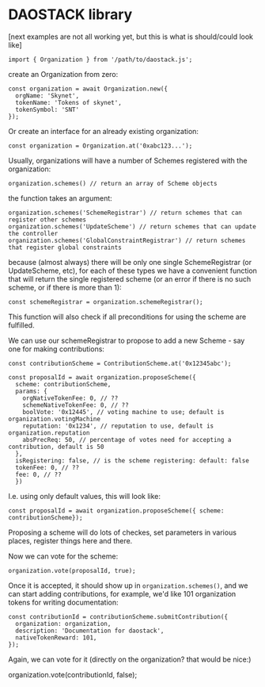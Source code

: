 
# DAOSTACK library

[next examples are not all working yet, but this is what is should/could look like]

    import { Organization } from '/path/to/daostack.js';

create an Organization from zero:

    const organization = await Organization.new({
      orgName: 'Skynet',
      tokenName: 'Tokens of skynet',
      tokenSymbol: 'SNT'
    });

Or create an interface for an already existing organization:

    const organization = Organization.at('0xabc123...');

Usually, organizations will have a number of Schemes registered with the organization:

    organization.schemes() // return an array of Scheme objects

the function takes an argument:

    organization.schemes('SchemeRegistrar') // return schemes that can register other schemes
    organization.schemes('UpdateScheme') // return schemes that can update the controller
    organization.schemes('GlobalConstraintRegistrar') // return schemes that register global constraints

because (almost always) there will be only one single SchemeRegistrar (or UpdateScheme, etc),
for each of these types we have a convenient function that will return the single registered scheme
(or an error if there is no such scheme, or if there is more than 1):

    const schemeRegistrar = organization.schemeRegistrar();

This function will also check if all preconditions for using the scheme are fulfilled.

We can use our schemeRegistrar to propose to add a new Scheme - say one for making contributions:

    const contributionScheme = ContributionScheme.at('0x12345abc');

    const proposalId = await organization.proposeScheme({
      scheme: contributionScheme,
      params: {
        orgNativeTokenFee: 0, // ??
        schemeNativeTokenFee: 0, // ??
        boolVote: '0x12445', // voting machine to use; default is organization.votingMachine
        reputation: '0x1234', // reputation to use, default is organization.reputation
        absPrecReq: 50, // percentage of votes need for accepting a contribution, default is 50
      },
      isRegistering: false, // is the scheme registering: default: false
      tokenFee: 0, // ??
      fee: 0, // ??
      })

I.e. using only default values, this will look like:

    const proposalId = await organization.proposeScheme({ scheme: contributionScheme});

Proposing a scheme will do lots of checkes, set parameters in various places, register things here and there.

Now we can vote for the scheme:

    organization.vote(proposalId, true);

Once it is accepted, it should show up in `organization.schemes()`, and we can start adding contributions,
for example, we'd like 101 organization tokens for writing documentation:

    const contributionId = contributionScheme.submitContribution({
      organization: organization,
      description: 'Documentation for daostack',
      nativeTokenReward: 101,
    });

Again, we can vote for it (directly on the organization? that would be nice:)

  organization.vote(contributionId, false);
